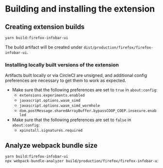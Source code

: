 # Building and installing the extension

## Creating extension builds

```bash
yarn build:firefox-infobar-ui
```

The build artifact will be created under `dist/production/firefox/firefox-infobar-ui`.

### Installing locally built versions of the extension

Artifacts built locally or via CircleCI are unsigned, and additional config preferences are necessary to get them to work as expected.

- Make sure that the following preferences are set to `true` in `about:config`:
  - `extensions.experiments.enabled`
  - `javascript.options.wasm_simd`
  - `javascript.options.wasm_simd_wormhole`
  - `dom.postMessage.sharedArrayBuffer.bypassCOOP_COEP.insecure.enabled`
- Make sure that the following preferences are set to `false` in `about:config`:
  - `xpinstall.signatures.required`

## Analyze webpack bundle size

```bash
yarn build:firefox-infobar-ui
npx webpack-bundle-analyzer build/production/firefox/firefox-infobar-ui.stats.json build/production/firefox/firefox-infobar-ui
```
